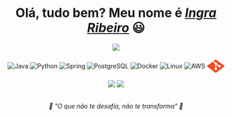 <div>
  <h1 align="center">Olá, tudo bem? Meu nome é <a href="https://www.linkedin.com/in/ingrarib/"><i>Ingra Ribeiro</i></a> 😃️</h1>
  <p align="center"> 

<div align="center">
   
   <img height="200em" src="https://github-readme-stats.vercel.app/api/wakatime?username=ingraribwt&theme=aura&hide_border=true"/>
  </a>
</div>

<div align="center" valign="top"><br>
  <img align="center" alt="Java" height="30" width="40"src="https://cdn.jsdelivr.net/gh/devicons/devicon/icons/java/java-original.svg" />
     <img align="center" alt="Python" height="30" width="40" src="https://cdn.jsdelivr.net/gh/devicons/devicon/icons/python/python-original.svg" />
  <img align="center" alt="Spring" height="30" width="40"src="https://cdn.jsdelivr.net/gh/devicons/devicon/icons/spring/spring-original.svg" />
  <img align="center" alt="PostgreSQL" height="30" width="40"src="https://cdn.jsdelivr.net/gh/devicons/devicon/icons/postgresql/postgresql-plain.svg" />
  <img align="center" alt="Docker" height="30" width="40"src="https://cdn.jsdelivr.net/gh/devicons/devicon/icons/docker/docker-plain.svg" />
   <img align="center" alt="Linux" height="30" width="40"src="https://cdn.jsdelivr.net/gh/devicons/devicon/icons/linux/linux-original.svg" />      
    <img align="center" alt="AWS" height="30" width="40"src="https://cdn.jsdelivr.net/gh/devicons/devicon/icons/amazonwebservices/amazonwebservices-original.svg" />  
   <img align="center" alt="git" height="30" width="40" src="https://raw.githubusercontent.com/devicons/devicon/master/icons/git/git-original.svg">
  </div><br>

<div align="center">
  <a href="https://www.linkedin.com/in/ingrarib/" target="_blank"><img src="https://img.shields.io/badge/-LinkedIn-%230077B5?style=for-the-badge&logo=linkedin&logoColor=white" target="_blank"></a> 
  <a href="ingrarib98@gmail.com"><img src="https://img.shields.io/badge/-Gmail-%23333?style=for-the-badge&logo=gmail&logoColor=white" target="_blank"></a>
</div>

<div>
</a><br>
  <p align="center"><i>💜 "O que não te desafia, não te transforma" 💜</i></h2>
</div>
  
